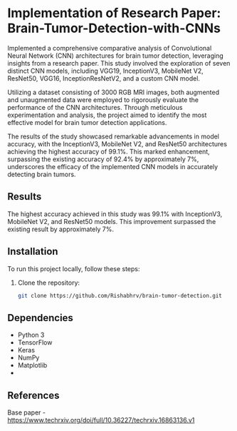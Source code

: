 #  Implementation of Research Paper: Brain-Tumor-Detection-with-CNNs

Implemented a comprehensive comparative analysis of Convolutional Neural Network (CNN) architectures for brain tumor detection, leveraging insights from a research paper. This study involved the exploration of seven distinct CNN models, including VGG19, InceptionV3, MobileNet V2, ResNet50, VGG16, InceptionResNetV2, and a custom CNN model.

Utilizing a dataset consisting of 3000 RGB MRI images, both augmented and unaugmented data were employed to rigorously evaluate the performance of the CNN architectures. Through meticulous experimentation and analysis, the project aimed to identify the most effective model for brain tumor detection applications.

The results of the study showcased remarkable advancements in model accuracy, with the InceptionV3, MobileNet V2, and ResNet50 architectures achieving the highest accuracy of 99.1%. This marked enhancement, surpassing the existing accuracy of 92.4% by approximately 7%, underscores the efficacy of the implemented CNN models in accurately detecting brain tumors.

## Results

The highest accuracy achieved in this study was 99.1% with InceptionV3, MobileNet V2, and ResNet50 models. This improvement surpassed the existing result by approximately 7%.

## Installation

To run this project locally, follow these steps:

1. Clone the repository:

   ```bash
   git clone https://github.com/Rishabhrv/brain-tumor-detection.git

## Dependencies
- Python 3
- TensorFlow
- Keras
- NumPy
- Matplotlib
- 
## References

Base paper - https://www.techrxiv.org/doi/full/10.36227/techrxiv.16863136.v1
